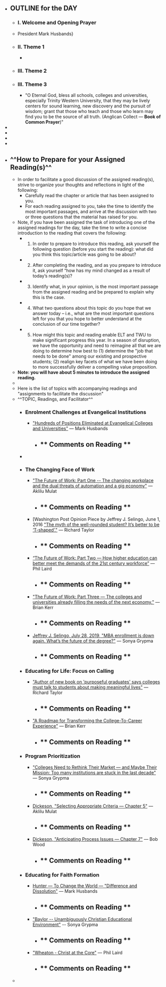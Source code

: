 - ## OUTLINE for the DAY
    - ### I. Welcome and Opening Prayer
    - President Mark Husbands}
    - ### II. Theme 1
        - 
    - ### III. Theme 2
    - ### III. Theme 3
        - "O Eternal God, bless all schools, colleges and universities, especially Trinity Western University, that they may be lively centers for sound learning, new discovery and the pursuit of wisdom; grant that those who teach and those who learn may find you to be the source of all truth. (Anglican Collect — __Book of Common Prayer__)"
- 
- 
- 
- 
- ## ^^How to Prepare for your Assigned Reading(s)^^
    - In order to facilitate a good discussion of the assigned reading(s), strive to organize your thoughts and reflections in light of the following: 
        - Carefully read the chapter or article that has been assigned to you. 
        - For each reading assigned to you, take the time to identify the most important passages, and arrive at the discussion with two or three questions that the material has raised for you.
    - Note, if you have been assigned the task of introducing one of the assigned readings for the day, take the time to write a concise introduction to the reading that covers the following:
        - 1. In order to prepare to introduce this reading, ask yourself the following question (before you start the reading): what did you think this topic/article was going to be about?
        - 2. After completing the reading, and as you prepare to introduce it, ask yourself “how has my mind changed as a result of today’s reading(s)?
        - 3. Identify what, in your opinion, is the most important passage from the assigned reading and be prepared to explain why this is the case.
        - 4. What two questions about this topic do you hope that we answer today – i.e., what are the most important questions left for you that you hope to better understand at the conclusion of our time together?
        - 5. How might this topic and reading enable ELT and TWU to make significant progress this year. In a season of disruption, we have the opportunity and need to reimagine all that we are doing to determine how best to (1) determine the "job that needs to be done" among our existing and prospective students; (2) realign key facets of what we have been doing to more successfully deliver a compelling value proposition. 
    - __Note: you will have about 5 minutes to introduce the assigned reading.__
    - 
    - Here is the list of topics with accompanying readings and "assignments to facilitate the discussion"
    - ^^TOPIC, Readings, and Facilitator^^
        - ### Enrolment Challenges at Evangelical Institutions
            - ["Hundreds of Positions Eliminated at Evangelical Colleges and Universities"](https://www.dropbox.com/s/in09fwimgyvxe0g/Hundreds%20of%20Positions%20Eliminated%20at%20Evangelical%20Colleges%20and%20Universities.pdf?dl=0) — Mark Husbands
                - ** Comments on Reading **
                    - 
        - 
        - ### The Changing Face of Work
            - ["The Future of Work: Part One -- The changing workplace and the dual threats of automation and a gig economy"](https://www.dropbox.com/s/hott7ruxsm3g4uw/future-of-work-part-1.pdf?dl=0) — Aklilu Mulat
                - ** Comments on Reading **
                    - 
            - [Washington Post Opinion Piece by Jeffrey J. Selingo, June 1, 2016 ["The myth of the well-rounded student? It’s better to be ‘T-shaped’."](https://www.dropbox.com/s/wewot5uukp3riyo/Opinion%20%7C%20The%20myth%20of%20the%20well-rounded%20student%3F%20It%E2%80%99s%20better%20to%20be%20%E2%80%98T-shaped%E2%80%99..pdf?dl=0) — Richard Taylor
                - ** Comments on Reading **
                    - 
            - [“The Future of Work: Part Two — How higher education can better meet the demands of the 21st century workforce”](https://www.dropbox.com/s/u2aso8ize3eb9av/future-of-work-part-2.pdf?dl=0) — Phil Laird
                - ** Comments on Reading **
                    - 
            - ["The Future of Work: Part Three — The colleges and universities already filling the needs of the next economy."](https://www.dropbox.com/s/eom74bccowf3a2i/future-of-work-part-3.pdf?dl=0) — Brian Kerr
                - ** Comments on Reading **
                    - 
            - [Jeffrey J. Selingo, July 28, 2019, "MBA enrollment is down again. What’s the future of the degree?"](https://www.dropbox.com/s/egfilflwiqdctj8/MBA%20enrollment%20is%20down%20again.%20What%E2%80%99s%20the%20future%20of%20the%20degree%3F.pdf?dl=0) — Sonya Grypma
                - ** Comments on Reading **
                    - 
        - ### Educating for Life: Focus on Calling
            - ["Author of new book on 'purposeful graduates' says colleges must talk to students about making meaningful lives"](https://www.dropbox.com/s/wt1ad4ldmei5ifa/Author%20of%20new%20book%20on%20%27purposeful%20graduates%27%20says%20colleges%20must%20talk%20to%20students%20about%20making%20meaningful%20lives.pdf?dl=0) — Richard Taylor
                - ** Comments on Reading **
                    - 
            - ["A Roadmap for Transforming the College-To-Career Experience"](https://www.dropbox.com/s/pcz0izqc6yscohk/A-Roadmap-for-Transforming-The-College-to-Career-Experience.pdf?dl=0) — Brian Kerr
                - ** Comments on Reading **
                    - 
        - ### Program Prioritization
            - ["Colleges Need to Rethink Their Market — and Maybe Their Mission: Too many institutions are stuck in the last decade"](https://www.dropbox.com/s/q5dh610mj0lpcrs/Colleges%20Need%20to%20Rethink%20Their%20Market%20%E2%80%94%20and%20Maybe%20Their%20Mission.pdf?dl=0) — Sonya Grypma
                - ** Comments on Reading **
                    - 
            - [Dickeson, "Selecting Appropriate Criteria — Chapter 5"](https://www.dropbox.com/s/ki3twa2rl0yvso9/Dickeson%20-%20Prioritizing%20Academic%20Programs%20-%20Chapter%205.pdf?dl=0) — Aklilu Mulat
                - ** Comments on Reading **
                    - 
            - [Dickeson, "Anticipating Process Issues — Chapter 7"](https://www.dropbox.com/s/sj5nfdo3k4bi8u2/Prioritization%20-%20Dickeson%20-%20Chapter%207.pdf?dl=0) — Bob Wood
                - ** Comments on Reading **
                    - 
        - ### Educating for Faith Formation
            - [Hunter — To Change the World — "Difference and Dissolution"](https://www.dropbox.com/s/7dbe3bq0tciqfie/Hunter%20-%20To%20Change%20the%20World%20-%20Difference%20and%20Dissolution.pdf?dl=0) — Mark Husbands
                - ** Comments on Reading **
                    - 
            - ["Baylor -- Unambiguously Christian Educational Environment"](https://www.baylor.edu/illuminate/index.php?id=951740) -- Sonya Grypma
                - ** Comments on Reading **
                    - 
            - ["Wheaton - Christ at the Core"](https://www.wheaton.edu/academics/the-liberal-arts-at-wheaton-college/christ-at-the-core-liberal-arts-at-wheaton/) — Phil Laird
                - ** Comments on Reading **
                    - 
    - 
